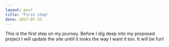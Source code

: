 ```yaml
---
layout: post
title: "First step"
date: 2017-07-31
---
```


This is the first step on my journey. Before I dig deep into my proposed project I will update the site untill it looks
the way I want it too. It will be fun!
